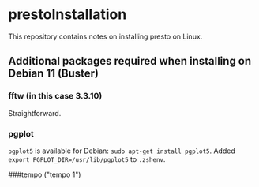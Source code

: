 # prestoInstallation

This repository contains notes on installing presto on Linux.

## Additional packages required when installing on Debian 11 (Buster)

### fftw (in this case 3.3.10)
Straightforward.

### pgplot
`pgplot5` is available for Debian: `sudo apt-get install pgplot5`.
Added `export PGPLOT_DIR=/usr/lib/pgplot5` to `.zshenv`.

###tempo ("tempo 1")
